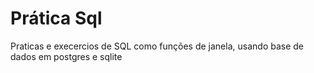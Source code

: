 # Prática Sql
Praticas e execercios de SQL como funções de janela, usando base de dados em postgres e sqlite